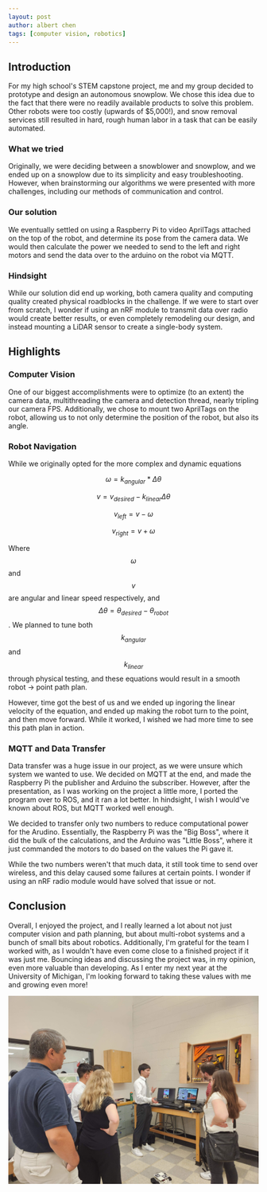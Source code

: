 ```yaml
---
layout: post
author: albert chen
tags: [computer vision, robotics]
---
```


## Introduction

For my high school's STEM capstone project, me and my group decided to prototype and design an autonomous snowplow. We chose this idea due to the fact that there were no readily available products  to solve this problem. Other robots were too costly (upwards of $5,000!), and snow removal services still resulted in hard, rough human labor in a task that can be easily automated.

### What we tried

Originally, we were deciding between a snowblower and snowplow, and we ended up on a snowplow due to its simplicity and easy troubleshooting. However, when brainstorming our algorithms we were presented with more challenges, including our methods of communication and control. 

### Our solution
We eventually settled on using a Raspberry Pi to video AprilTags attached on the top of the robot, and determine its pose from the camera data. We would then calculate the power we needed to send to the left and right motors and send the data over to the arduino on the robot via MQTT.

### Hindsight
While our solution did end up working, both camera quality and computing quality created physical roadblocks in the challenge. If we were to start over from scratch, I wonder if using an nRF module to transmit data over radio would create better results, or even completely remodeling our design, and instead mounting a LiDAR sensor to create a single-body system.

## Highlights


### Computer Vision
One of our biggest accomplishments were to optimize (to an extent) the camera data, multithreading the camera and detection thread, nearly tripling our camera FPS. Additionally, we chose to mount two AprilTags on the robot, allowing us to not only determine the position of the robot, but also its angle.

### Robot Navigation
While we originally opted for the more complex and dynamic equations

$$ \omega = k_{angular} * \Delta\theta $$ 

$$ v = v_{desired} - k_{linear}\Delta\theta$$

$$ v_{left} = v - \omega $$

$$ v_{right} = v + \omega $$

Where $$\omega$$ and $$v$$ are angular and linear speed respectively, and $$\Delta\theta = \theta_{desired} - \theta_{robot}$$. We planned to tune both $$k_{angular}$$ and $$k_{linear}$$ through physical testing, and these equations would result in a smooth robot → point path plan.

However, time got the best of us and we ended up ingoring the linear velocity of the equation, and ended up making the robot turn to the point, and then move forward. While it worked, I wished we had more time to see this path plan in action.

### MQTT and Data Transfer
Data transfer was a huge issue in our project, as we were unsure which system we wanted to use. We decided on MQTT at the end, and made the Raspberry Pi the publisher and Arduino the subscriber. However, after the presentation, as I was working on the project a little more, I ported the program over to ROS, and it ran a lot better. In hindsight, I wish I would've known about ROS, but MQTT worked well enough.

We decided to transfer only two numbers to reduce computational power for the Arudino. Essentially, the Raspberry Pi was the "Big Boss", where it did the bulk of the calculations, and the Arduino was "Little Boss", where it just commanded the motors to do based on the values the Pi gave it.

While the two numbers weren't that much data, it still took time to send over wireless, and this delay caused some failures at certain points. I wonder if using an nRF radio module would have solved that issue or not.

## Conclusion

Overall, I enjoyed the project, and I really learned a lot about not just computer vision and path planning, but about multi-robot systems and a bunch of small bits about robotics. Additionally, I'm grateful for the team I worked with, as I wouldn't have even come close to a finished project if it was just me. Bouncing ideas and discussing the project was, in my opinion, even more valuable than developing. As I enter my next year at the University of Michigan, I'm looking forward to taking these values with me and growing even more!

![presentation picture](assets/images/presentation.jpg)